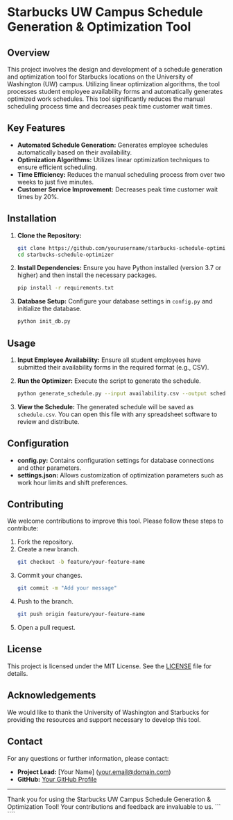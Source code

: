# Starbucks UW Campus Schedule Generation & Optimization Tool

## Overview

This project involves the design and development of a schedule generation and optimization tool for Starbucks locations on the University of Washington (UW) campus. Utilizing linear optimization algorithms, the tool processes student employee availability forms and automatically generates optimized work schedules. This tool significantly reduces the manual scheduling process time and decreases peak time customer wait times.

## Key Features

- **Automated Schedule Generation:** Generates employee schedules automatically based on their availability.
- **Optimization Algorithms:** Utilizes linear optimization techniques to ensure efficient scheduling.
- **Time Efficiency:** Reduces the manual scheduling process from over two weeks to just five minutes.
- **Customer Service Improvement:** Decreases peak time customer wait times by 20%.

## Installation

1. **Clone the Repository:**
   ```sh
   git clone https://github.com/yourusername/starbucks-schedule-optimizer.git
   cd starbucks-schedule-optimizer
   ```

2. **Install Dependencies:**
   Ensure you have Python installed (version 3.7 or higher) and then install the necessary packages.
   ```sh
   pip install -r requirements.txt
   ```

3. **Database Setup:**
   Configure your database settings in `config.py` and initialize the database.
   ```sh
   python init_db.py
   ```

## Usage

1. **Input Employee Availability:**
   Ensure all student employees have submitted their availability forms in the required format (e.g., CSV).

2. **Run the Optimizer:**
   Execute the script to generate the schedule.
   ```sh
   python generate_schedule.py --input availability.csv --output schedule.csv
   ```

3. **View the Schedule:**
   The generated schedule will be saved as `schedule.csv`. You can open this file with any spreadsheet software to review and distribute.

## Configuration

- **config.py:** Contains configuration settings for database connections and other parameters.
- **settings.json:** Allows customization of optimization parameters such as work hour limits and shift preferences.

## Contributing

We welcome contributions to improve this tool. Please follow these steps to contribute:

1. Fork the repository.
2. Create a new branch.
   ```sh
   git checkout -b feature/your-feature-name
   ```
3. Commit your changes.
   ```sh
   git commit -m "Add your message"
   ```
4. Push to the branch.
   ```sh
   git push origin feature/your-feature-name
   ```
5. Open a pull request.

## License

This project is licensed under the MIT License. See the [LICENSE](LICENSE) file for details.

## Acknowledgements

We would like to thank the University of Washington and Starbucks for providing the resources and support necessary to develop this tool.

## Contact

For any questions or further information, please contact:
- **Project Lead:** [Your Name] (your.email@domain.com)
- **GitHub:** [Your GitHub Profile](https://github.com/yourusername)

---

Thank you for using the Starbucks UW Campus Schedule Generation & Optimization Tool! Your contributions and feedback are invaluable to us.
``` ````
